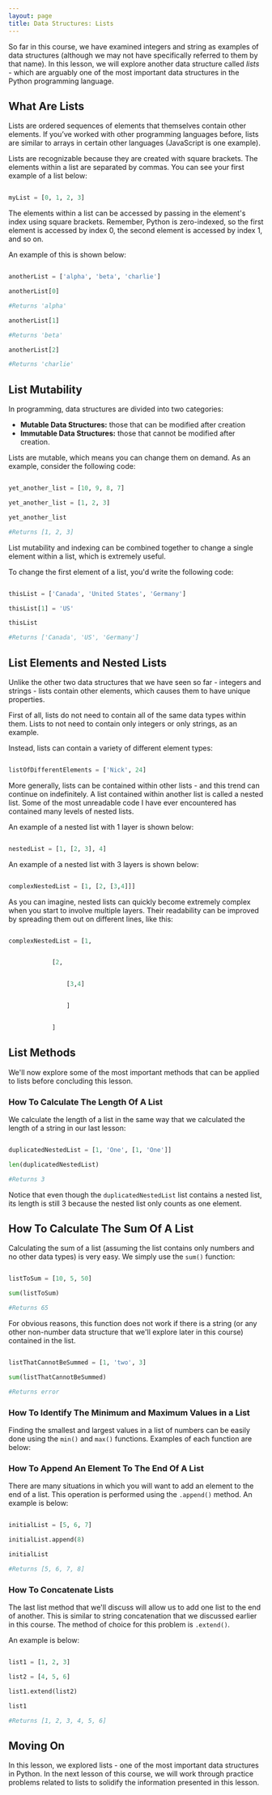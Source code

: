 ```yaml
---
layout: page
title: Data Structures: Lists
---
```

<!----- Conversion time: 1.032 seconds.


Using this Markdown file:

1. Cut and paste this output into your source file.
2. See the notes and action items below regarding this conversion run.
3. Check the rendered output (headings, lists, code blocks, tables) for proper
   formatting and use a linkchecker before you publish this page.

Conversion notes:

* Docs to Markdown version 1.0β20
* Sat Mar 28 2020 11:00:02 GMT-0700 (PDT)
* Source doc: 4 - Data Structures: Lists
----->


So far in this course, we have examined integers and string as examples of data structures (although we may not have specifically referred to them by that name). In this lesson, we will explore another data structure called _lists_ - which are arguably one of the most important data structures in the Python programming language. 


## What Are Lists

Lists are ordered sequences of elements that themselves contain other elements. If you’ve worked with other programming languages before, lists are similar to arrays in certain other languages (JavaScript is one example).

Lists are recognizable because they are created with square brackets. The elements within a list are separated by commas. You can see your first example of a list below:

```python

myList = [0, 1, 2, 3]

```

The elements within a list can be accessed by passing in the element's index using square brackets. Remember, Python is zero-indexed, so the first element is accessed by index 0, the second element is accessed by index 1, and so on.

An example of this is shown below:

```python

anotherList = ['alpha', 'beta', 'charlie']

anotherList[0]

#Returns 'alpha'

anotherList[1]

#Returns 'beta'

anotherList[2]

#Returns 'charlie'

```


## List Mutability

In programming, data structures are divided into two categories:



*   **Mutable Data Structures:** those that can be modified after creation
*   **Immutable Data Structures:** those that cannot be modified after creation. 

Lists are mutable, which means you can change them on demand. As an example, consider the following code:

```python

yet_another_list = [10, 9, 8, 7]

yet_another_list = [1, 2, 3]

yet_another_list

#Returns [1, 2, 3]

```

List mutability and indexing can be combined together to change a single element within a list, which is extremely useful. 

To change the first element of a list, you'd write the following code:

```python

thisList = ['Canada', 'United States', 'Germany']

thisList[1] = 'US'

thisList

#Returns ['Canada', 'US', 'Germany']

```


## List Elements and Nested Lists

Unlike the other two data structures that we have seen so far - integers and strings - lists contain other elements, which causes them to have unique properties. 

First of all, lists do not need to contain all of the same data types within them. Lists to not need to contain only integers or only strings, as an example.

Instead, lists can contain a variety of different element types: 

```python

listOfDifferentElements = ['Nick', 24]

```

More generally, lists can be contained within other lists - and this trend can continue on indefinitely. A list contained within another list is called a nested list. Some of the most unreadable code I have ever encountered has contained many levels of nested lists. 

An example of a nested list with 1 layer is shown below:

```python

nestedList = [1, [2, 3], 4]

```

An example of a nested list with 3 layers is shown below:

```python

complexNestedList = [1, [2, [3,4]]]

```

As you can imagine, nested lists can quickly become extremely complex when you start to involve multiple layers. Their readability can be improved by spreading them out on different lines, like this:

```python

complexNestedList = [1, 


            [2, 


                [3,4]


                ]


            ]

```


## List Methods

We'll now explore some of the most important methods that can be applied to lists before concluding this lesson.


### How To Calculate The Length Of A List

We calculate the length of a list in the same way that we calculated the length of a string in our last lesson:

```python

duplicatedNestedList = [1, 'One', [1, 'One']]

len(duplicatedNestedList)

#Returns 3

```

Notice that even though the `duplicatedNestedList` list contains a nested list, its length is still 3 because the nested list only counts as one element. 


## How To Calculate The Sum Of A List

Calculating the sum of a list (assuming the list contains only numbers and no other data types) is very easy. We simply use the `sum()` function:

```python

listToSum = [10, 5, 50]

sum(listToSum)

#Returns 65

```

For obvious reasons, this function does not work if there is a string (or any other non-number data structure that we'll explore later in this course) contained in the list. 

```python

listThatCannotBeSummed = [1, 'two', 3]

sum(listThatCannotBeSummed)

#Returns error

```


### How To Identify The Minimum and Maximum Values in a List

Finding the smallest and largest values in a list of numbers can be easily done using the `min()` and `max()` functions. Examples of each function are below:


### How To Append An Element To The End Of A List

There are many situations in which you will want to add an element to the end of a list. This operation is performed using the `.append()` method. An example is below:

```python

initialList = [5, 6, 7]

initialList.append(8)

initialList

#Returns [5, 6, 7, 8]

```


### How To Concatenate Lists

The last list method that we'll discuss will allow us to add one list to the end of another. This is similar to string concatenation that we discussed earlier in this course. The method of choice for this problem is `.extend()`.

An example is below:

```python

list1 = [1, 2, 3]

list2 = [4, 5, 6]

list1.extend(list2)

list1

#Returns [1, 2, 3, 4, 5, 6]

```

## Moving On

In this lesson, we explored lists - one of the most important data structures in Python. In the next lesson of this course, we will work through practice problems related to lists to solidify the information presented in this lesson. 
